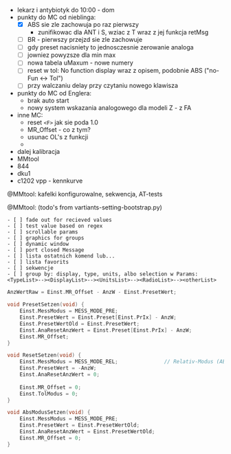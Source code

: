 - lekarz i antybiotyk do 10:00 - dom
- punkty do MC od nieblinga:
	- [x] ABS sie zle zachowuja po raz pierwszy
		- zunifikowac dla ANT i S, wziac z T wraz z jej funkcja retMsg
	- [ ] BR - pierwszy przejzd sie zle zachowuje
	- [ ] gdy preset nacisniety to jednosczesnie zerowanie analoga
	- [ ] jowniez powyzsze dla min max
	- [ ] nowa tabela uMaxum - nowe numery
	- [ ] reset w tol: No function display wraz z opisem, podobnie ABS ("no-Fun <-> Tol")
	- [ ] przy walczaniu delay przy czytaniu nowego klawisza
- punkty do MC od Englera:
	- brak auto start
	- nowy system wskazania analogowego dla modeli Z - z FA
- inne MC:
	-  reset `<F>` jak sie poda 1.0
	- MR_Offset - co z tym?
	- usunac OL's z funkcji
	- 
- dalej kalibracja
- MMtool
- 844
- dku1
- c1202 vpp - kennkurve

@MMtool: kafelki konfigurowalne, sekwencja, AT-tests

@MMtool: (todo's from vartiants-setting-bootstrap.py)
```
- [ ] fade out for recieved values
- [ ] test value based on regex
- [ ] scrollable params
- [ ] graphics for groups
- [ ] dynamic window
- [ ] port closed Message
- [ ] lista ostatnich komend lub...
- [ ] lista favorits
- [ ] sekwencje
- [ ] group by: display, type, units, albo selection w Params: <TypeList>--><DisplayList>--><UnitsList>--><RadioList>--><otherList>
```


```c
AnzWertRaw = Einst.MR_Offset - AnzW - Einst.PresetWert;
```

```c
void PresetSetzen(void) {
    Einst.MessModus = MESS_MODE_PRE;
    Einst.PresetWert = Einst.Preset[Einst.PrIx] - AnzW;
    Einst.PresetWertOld = Einst.PresetWert;
    Einst.AnaResetAnzWert = Einst.Preset[Einst.PrIx] - AnzW;
    Einst.MR_Offset;
}
```

```c
void ResetSetzen(void) {
    Einst.MessModus = MESS_MODE_REL;               // Relativ-Modus (ABS aus)
    Einst.PresetWert = -AnzW;
    Einst.AnaResetAnzWert = 0;
    
    Einst.MR_Offset = 0;
    Einst.TolModus = 0;
}
```

```c
void AbsModusSetzen(void) {
    Einst.MessModus = MESS_MODE_PRE;
    Einst.PresetWert = Einst.PresetWertOld;
    Einst.AnaResetAnzWert = Einst.PresetWertOld;
    Einst.MR_Offset = 0;
}
```